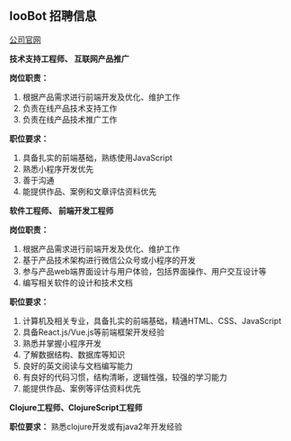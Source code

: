 ## IooBot 招聘信息

[公司官网](http://www.ioobot.com)

**技术支持工程师、 互联网产品推广**

**岗位职责：**
1.  根据产品需求进行前端开发及优化、维护工作
2.  负责在线产品技术支持工作
3.  负责在线产品技术推广工作

**职位要求：**
1.  具备扎实的前端基础，熟练使用JavaScript
2.  熟悉小程序开发优先
3.  善于沟通
4.  能提供作品、案例和文章评估资料优先


**软件工程师、 前端开发工程师**

**岗位职责：**
1.  根据产品需求进行前端开发及优化、维护工作
2.  基于产品技术架构进行微信公众号或小程序的开发
3.  参与产品web端界面设计与用户体验，包括界面操作、用户交互设计等
4.  编写相关软件的设计和技术文档

**职位要求：**
1. 计算机及相关专业，具备扎实的前端基础，精通HTML、CSS、JavaScript
2. 具备React.js/Vue.js等前端框架开发经验
3. 熟悉并掌握小程序开发
4. 了解数据结构、数据库等知识
5. 良好的英文阅读与文档编写能力
6. 有良好的代码习惯，结构清晰，逻辑性强，较强的学习能力
7. 能提供作品、案例等评估资料优先


**Clojure工程师、ClojureScript工程师**

**职位要求：**
熟悉clojure开发或有java2年开发经验
